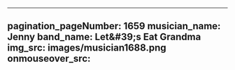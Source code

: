 ------
pagination_pageNumber: 1659
musician_name: Jenny
band_name: Let&amp;#39;s Eat Grandma
img_src: images/musician1688.png
onmouseover_src: 
------